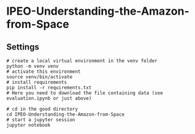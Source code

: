 # IPEO-Understanding-the-Amazon-from-Space

## Settings

    # create a local virtual environment in the venv folder
    python -m venv venv
    # activate this environment
    source venv/bin/activate
    # install requirements
    pip install -r requirements.txt
    # Here you need to download the file containing data (see evaluation.ipynb or just above)
    
    # cd in the good directory
    cd IPEO-Understanding-the-Amazon-from-Space
    # start a jupyter session
    jupyter notebook
